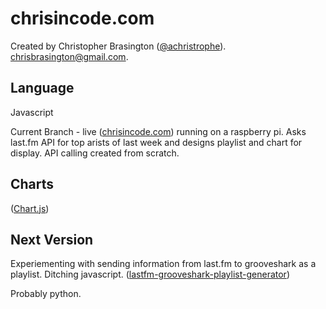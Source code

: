 # chrisincode.com
Created by Christopher Brasington ([@achristrophe](https://twitter.com/achristrophe)). chrisbrasington@gmail.com.

## Language
Javascript

Current Branch - live ([chrisincode.com](https://chrisincode.com)) running on a raspberry pi.
Asks last.fm API for top arists of last week and designs playlist and chart for display.
API calling created from scratch.

## Charts
([Chart.js](https://github.com/nnnick/Chart.js/))

## Next Version
Experiementing with sending information from last.fm to grooveshark as a playlist. Ditching javascript.
([lastfm-grooveshark-playlist-generator](https://github.com/chrisbrasington/lastfm-grooveshark-playlist-generator))

Probably python.